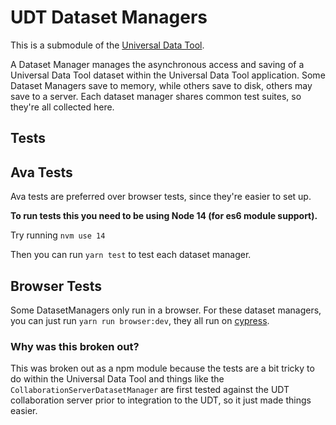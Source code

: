 # UDT Dataset Managers

This is a submodule of the [Universal Data Tool](https://github.com/UniversalDataTool/universal-data-tool).

A Dataset Manager manages the asynchronous access and saving of a Universal Data Tool dataset within the Universal Data Tool application. Some Dataset Managers
save to memory, while others save to disk, others may save to a server. Each
dataset manager shares common test suites, so they're all collected here.

## Tests

## Ava Tests

Ava tests are preferred over browser tests, since they're easier to set up.

**To run tests this you need to be using Node 14 (for es6 module support).**

Try running `nvm use 14`

Then you can run `yarn test` to test each dataset manager.

## Browser Tests

Some DatasetManagers only run in a browser. For these dataset managers, you can just run `yarn run browser:dev`, they all run on [cypress](https://cypress.io).

### Why was this broken out?

This was broken out as a npm module because the tests are a bit tricky to do
within the Universal Data Tool and things like the `CollaborationServerDatasetManager` are first tested against the UDT collaboration
server prior to integration to the UDT, so it just made things easier.
